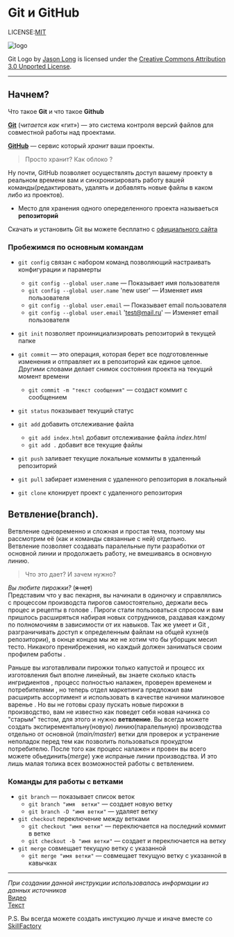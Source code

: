 # Git и GitHub  
LICENSE:[MIT](license.md)


![logo](https://git-scm.com/images/logos/downloads/Git-Icon-1788C.png)

Git Logo by [Jason Long](https://twitter.com/jasonlong) is licensed under the [Creative Commons Attribution 3.0 Unported License](https://creativecommons.org/licenses/by/3.0/).
____
## **Начнем?**
Что такое **Git** и что такое **Github**

[**Git**](https://ru.wikipedia.org/wiki/Git) (*читается как* «гит») — это система контроля версий файлов для совместной работы над проектами.  
 
[**GitHub**](https://ru.wikipedia.org/wiki/GitHub) — сервис который *хранит*  ваши проекты.  

>Просто хранит? Как облоко ? 

Ну почти, GitHub позволяет осуществлять доступ вашему проекту в реальном времени вам и синхронизировать работу вашей команды(редактировать, удалять и добавлять новые файлы в каком либо из проектов).  
+ Место для хранения одного опеределенного проекта называеться **репозиторий**  

Скачать и установить Git вы можете бесплатно с [официального сайта](https://git-scm.com/downloads)    

### **Пробежимся по основным командам**   
 + `git config` связан с набором команд позволяющий настраивать конфигурации и парамерты
    + `git config --global user.name` — Показывает имя пользователя
    + `git config --global user.name` 'new user' — Изменяет имя пользователя
    + `git config --global user.email` — Показывает email пользователя
    + `git config --global user.email` 'test@mail.ru' — Изменяет email пользователя

 + `git init`
позволяет проинициализировать репозиторий в текущей папке


+  `git commit` — это операция, которая берет все подготовленные изменения и отправляет их 
  в репозиторий как единое целое. Другими словами  делает снимок состояния проекта на текущий момент времени  
    + `git commit -m "текст сообщения"` — создаcт коммит с сообщением  
  + `git status` показывает текущий статус
+ `git add` добавить отслеживание файла 
  + `git add index.html` добавит отслеживание файла *index.html*
  + `git add .` добавит все текущие файлы
+ `git push` заливает текущие локальные коммиты в удаленный репозиторий 
+ `git pull` забирает изменения с удаленного репозитория в локальный
+ `git clone` клонирует проект с удаленного репозитория


## **Ветвление(branch).** 
Ветвление  одновременно и сложная и простая тема, поэтому мы рассмотрим её (как и команды связанные с ней) отдельно.   
 Ветвление позволяет создавать паралельные пути разработки от основной линии  и продолжаеть работу, не вмешиваясь в основную линию.
 >Что это дает? И зачем нужно?

*Вы любите пирожки?* (~~я нет~~)  
 Представим что у вас пекарня, вы начинали в одиночку и справлялись с процессом производста пирогов самостоятельно, держали весь процес и рецепты в голове . Пироги стали пользоваться спросом и вам пришлось расширяться набирая новых сотрудников, раздавая каждому по полномочиям в зависимости от их навыков. Так же умеет и Git , разграничивать доступ к определенным файлам на общей кухне(в репозитории), в окнце концов мы же не хотим что бы уборщик месил тесто. Никакого пренибрежения, но каждый должен заниматься своим профилем работы . 

 Раньше вы изготавливали пирожки только капустой и процесс их изготовления был вполне линейный, вы знаете сколько класть ингридиентов , процесс полностью налажен, проверен временем и потребителями , но теперь отдел маркетинга предложил вам  расширить ассортимент и использовать в качестве начинки  малиновое варенье . Но вы не готовы сразу пускать новые пирожки в производство, вам не известно как поведет себя новая начинка со "старым"
тестом, для этого и нужно **ветвление**. Вы всегда можете создать экспирементальну(новую) линию(паралельную) производства отдельно от основной (*main/master*) ветки для проверок и устранение неполадок перед тем как позволить пользоваться прокудтом потребителю. После того как процесс налажен и провен вы всего можете обьединить(*merge*) уже испраные линии производства. И это лишь малая толика всех возможностей работы с ветвлением.

### **Команды для работы с ветками**

 + `git branch` — показывает список веток  
    + `git branch "имя  ветки"` — создает новую ветку 
    + `git branch -D "имя ветки"` — удаляет ветку
+ `git checkout` переключение между ветками
  + `git checkout "имя ветки"` — переключается на последний коммит в ветке
  + `git checkout -b "имя ветки"` — создает и переключается на ветку
+ `git merge` cовмещает текущую ветку с указанной   
  + `git merge "имя ветки"` — совмещает текущую ветку с указанной в кавычках


_____


*При создании данной инструкции использовалась информации из данных источников*  
[Видео](https://www.youtube.com/watch?v=zZBiln_2FhM&t=1382s)   
[Текст](https://git-scm.com/book/ru/v2/%D0%92%D0%B5%D1%82%D0%B2%D0%BB%D0%B5%D0%BD%D0%B8%D0%B5-%D0%B2-Git-%D0%9E-%D0%B2%D0%B5%D1%82%D0%B2%D0%BB%D0%B5%D0%BD%D0%B8%D0%B8-%D0%B2-%D0%B4%D0%B2%D1%83%D1%85-%D1%81%D0%BB%D0%BE%D0%B2%D0%B0%D1%85)  

P.S. Вы  всегда можете создать инстукцию лучше и иначе  вместе со [SkillFactory](https://skillfactory.ru/)
